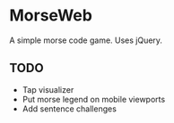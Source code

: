 # MorseWeb

A simple morse code game. Uses jQuery.

## TODO
- Tap visualizer
- Put morse legend on mobile viewports
- Add sentence challenges
